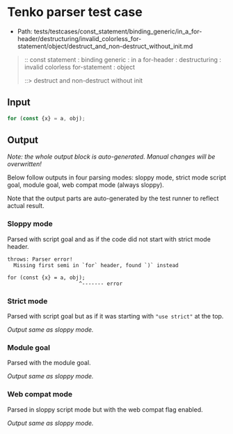# Tenko parser test case

- Path: tests/testcases/const_statement/binding_generic/in_a_for-header/destructuring/invalid_colorless_for-statement/object/destruct_and_non-destruct_without_init.md

> :: const statement : binding generic : in a for-header : destructuring : invalid colorless for-statement : object
>
> ::> destruct and non-destruct without init

## Input

`````js
for (const {x} = a, obj);
`````

## Output

_Note: the whole output block is auto-generated. Manual changes will be overwritten!_

Below follow outputs in four parsing modes: sloppy mode, strict mode script goal, module goal, web compat mode (always sloppy).

Note that the output parts are auto-generated by the test runner to reflect actual result.

### Sloppy mode

Parsed with script goal and as if the code did not start with strict mode header.

`````
throws: Parser error!
  Missing first semi in `for` header, found `)` instead

for (const {x} = a, obj);
                       ^------- error
`````

### Strict mode

Parsed with script goal but as if it was starting with `"use strict"` at the top.

_Output same as sloppy mode._

### Module goal

Parsed with the module goal.

_Output same as sloppy mode._

### Web compat mode

Parsed in sloppy script mode but with the web compat flag enabled.

_Output same as sloppy mode._
